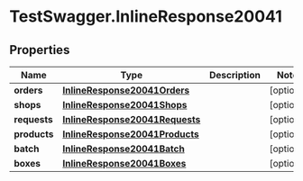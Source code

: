 # TestSwagger.InlineResponse20041

## Properties

Name | Type | Description | Notes
------------ | ------------- | ------------- | -------------
**orders** | [**InlineResponse20041Orders**](InlineResponse20041Orders.md) |  | [optional] 
**shops** | [**InlineResponse20041Shops**](InlineResponse20041Shops.md) |  | [optional] 
**requests** | [**InlineResponse20041Requests**](InlineResponse20041Requests.md) |  | [optional] 
**products** | [**InlineResponse20041Products**](InlineResponse20041Products.md) |  | [optional] 
**batch** | [**InlineResponse20041Batch**](InlineResponse20041Batch.md) |  | [optional] 
**boxes** | [**InlineResponse20041Boxes**](InlineResponse20041Boxes.md) |  | [optional] 


